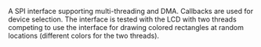 A SPI interface supporting multi-threading and DMA. Callbacks are used for device selection. The interface is tested with the LCD with two threads competing to use the interface for drawing colored rectangles at random locations (different colors for the two threads).
